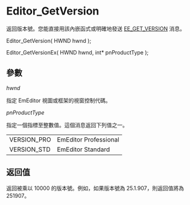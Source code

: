 # Editor\_GetVersion

返回版本號。您能直接用該內嵌函式或明確地發送 [EE\_GET\_VERSION](../message/ee_get_version)
消息。

Editor\_GetVersion( HWND hwnd );

Editor\_GetVersionEx( HWND hwnd, int\* pnProductType );

## 參數

_hwnd_

指定 EmEditor 視圖或框架的視窗控制代碼。

_pnProductType_

指定一個指標至整數值。這個消息返回下列值之一。

|     |     |
| --- | --- |
| VERSION\_PRO | EmEditor Professional |
| VERSION\_STD | EmEditor Standard |

## 返回值

返回被乘以 10000 的版本號。例如，如果版本號為 25.1.907，則返回值將為 251907。
